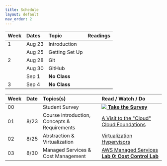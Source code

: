 ```yaml
---
title: Schedule
layout: default
nav_order: 2
---
```


| Week  | Dates   | Topic | Readings |
|:------|:--------|:------|:---------|
| 1     | Aug 23  | Introduction    | |
|       | Aug 25  | Getting Set Up  | |
| 2     | Aug 28  | Git             | |
|       | Aug 30  | GitHub          | |
|       | Sep 1   | **No Class**    | |
| 3     | Sep 4   | **No Class**    | |


<table>
  <thead>
    <tr>
      <th style="text-align:left;">Week</th>
      <th style="text-align:left;width:10%;">Date</th>
      <th style="text-align:left;">Topics(s)</th>
      <th style="text-align:left;width:40%;">Read / Watch / Do</th>
    </tr>
  </thead>
  <tbody>
    <tr>
      <td>00</td>
      <td> </td>
      <td>Student Survey</td>
      <td>
        <a href="https://l.uvarc.io/f22-survey" target="_new"><img src="../images/writing.png" /> <b>Take the 
Survey</b></a>
      </td>
    </tr>
    <tr>
      <td>01</td>
      <td>8/23</td>
      <td>Course introduction, Concepts & Requirements</td>
      <td>
        <a href="https://www.youtube.com/watch?v=94PO2-TL4Vs" target="_new">A Visit to the "Cloud"</a> <br />
        <a href="https://l.uvarc.io/yff" target="_new">Cloud Foundations</a> <br />
      </td>
    </tr>
    <tr>
      <td>02</td>
      <td>8/25</td>
      <td>Abstraction & Virtualization</td>
      <td>
        <a href="https://www.youtube.com/watch?v=FZR0rG3HKIk" target="_new">Virtualization</a> <br />
        <a href="https://en.wikipedia.org/wiki/Hypervisor" target="_new">Hypervisors</a> <br />
      </td>
    </tr>
    <tr>
      <td>03</td>
      <td>8/30</td>
      <td>Managed Services & Cost Management</td>
      <td>
        <a href="https://aws.amazon.com/managed-services/">AWS Managed Services</a><br />
        <a href="https://l.uvarc.io/cost-lab"><b>Lab 0: Cost Control Lab</b></a> <br />
      </td>
    </tr>
  </tbody>
</table>

